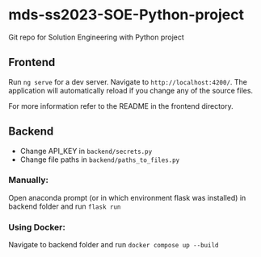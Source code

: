 # mds-ss2023-SOE-Python-project
Git repo for Solution Engineering with Python project

## Frontend
Run `ng serve` for a dev server. Navigate to `http://localhost:4200/`. The application will automatically reload if you change any of the source files.

For more information refer to the README in the frontend directory. 

## Backend
* Change API_KEY in `backend/secrets.py`
* Change file paths in `backend/paths_to_files.py`

### Manually:
Open anaconda prompt (or in which environment flask was installed) in backend folder and run `flask run`

### Using Docker:
Navigate to backend folder and run `docker compose up --build`

